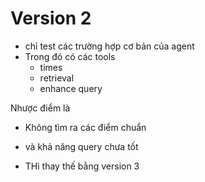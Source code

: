 # Version 2

- chỉ test các trường hợp cơ bản của agent
- Trong đó có các tools
  - times
  - retrieval
  - enhance query

Nhược điểm là
- Không tìm ra các điểm chuẩn
- và khả năng query chưa tốt

- THì thay thế bằng version 3